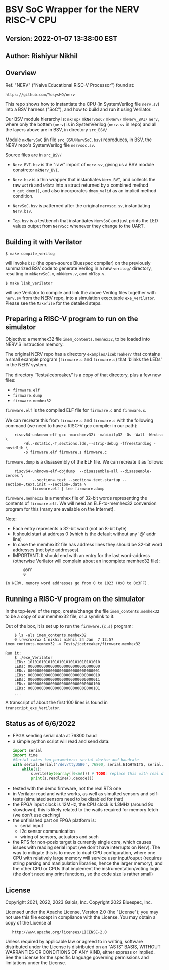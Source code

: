 # BSV SoC Wrapper for the NERV RISC-V CPU

## Version: 2022-01-07  13:38:00 EST
## Author: Rishiyur Nikhil

## Overview

Ref. "NERV" ("Naive Educational RISC-V Processor") found at:

    https://github.com/YosysHQ/nerv

This repo shows how to instantiate the CPU (in SystemVerilog file
`nerv.sv`) into a BSV harness ("SoC"), and how to build and run it
using Verilator.

Our BSV module hierarchy is: `mkTop/` `mkNervSoC/` `mkNerv/`
`mkNerv_BVI/` `nerv`, where only the bottem (`nerv`) is in
SystemVerilog (`nerv.sv` in repo) and all the layers above are in BSV,
in directory `src_BSV/`

Module `mkNervSoC` (in file `src_BSV/NervSoC.bsv`) reproduces, in BSV,
the NERV repo's SystemVerilog file `nervsoc.sv`.

Source files are in `src_BSV/`

- `Nerv_BVI.bsv` is the "raw" import of `nerv.sv`, giving us a BSV
  module constrctor `mkNerv_BVI`.

- `Nerv.bsv` is a thin wrapper that instantiates `Nerv_BVI`, and
  collects the raw `wstrb` and `wdata` into a struct returned by a
  combined method `m_get_dmem()`, and also incorporates `dmem_valid` as
  an implicit method condition.

- `NervSoC.bsv` is patterned after the original `nervsoc.sv`,
  instantiating `Nerv.bsv`.

- `Top.bsv` is a testbench that instantiates `NervSoC` and just prints
  the LED values output from `NervSoc` whenever they change to the UART.

## Building it with Verilator

    $ make compile_verilog

will invoke `bsc` (the open-source Bluespec compiler) on the
previously summarized BSV code to generate Verilog in a new `verilog/`
directory, resulting in `mkNervSoC.v`, `mkkNerv.v`, and `mkTop.v`.

    $ make link_verilator

will use Verilator to compile and link the above Verilog files
together with `nerv.sv` from the NERV repo, into a simulation
executable `exe_verilator`.  Please see the `Makefile` for the
detailed steps.

## Preparing a RISC-V program to run on the simulator

Objective: a memhex32 file `imem_contents.memhex32`, to be loaded into
NERV'S instruction memory.

The original NERV repo has a directory `examples/icebreaker/` that
contains a small example program (`firmware.c` and `firmware.s`) that
'blinks the LEDs' in the NERV system.

The directory 'Tests/icebreaker/' is a copy of that directory, plus a
few new files:

 - `firmware.elf`
 - `firmware.dump`
 - `firmware.memhex32`

`firmware.elf` is the compiled ELF file for `firmware.c` and `firmware.s`.

We can recreate this from `firmware.c` and `firmware.s` with the
following command (we need to have a RISC-V gcc compiler in our path):
```
    riscv64-unknown-elf-gcc -march=rv32i -mabi=ilp32 -Os -Wall -Wextra \
        -Wl,-Bstatic,-T,sections.lds,--strip-debug -ffreestanding -nostdlib \
        -o firmware.elf firmware.s firmware.c
```

`firmware.dump` is a disassembly of the ELF file.  We can recreate it as follows:
```
    riscv64-unknown-elf-objdump  --disassemble-all --disassemble-zeroes \
            --section=.text --section=.text.startup --section=.text.init --section=.data \
            firmware.elf | tee firmware.dump
```

`firmware.memhex32` is a memhex file of 32-bit words representing the
contents of `firmware.elf`.  We will need an ELF-to-memhex32 conversion
program for this (many are available on the Internet).

Note:
  - Each entry represents a 32-bit word (not an 8-bit byte)
  - It should start at address 0 (which is the default without any
    '@' addr line)
  - In case the memhex32 file has address lines they should be 32-bit
    word addresses (not byte addresses).
  - IMPORTANT: It should end with an entry for the last word-address
    (otherwise Verilator will complain about an incomplete memhex32 file):
```
        @3FF
        0
```

    In NERV, memory word addresses go from 0 to 1023 (0x0 to 0x3FF).

## Running a RISC-V program on the simulator

In the top-level of the repo, create/change the file
`imem_contents.memhex32` to be a copy of our memhex32 file, or a
symlink to it.

Out of the box, it is set up to run the `firmware.{c,s}` program:
```
    $ ls -als imem_contents.memhex32 
    0 lrwxrwxrwx 1 nikhil nikhil 34 Jan  7 12:57 imem_contents.memhex32 -> Tests/icebreaker/firmware.memhex32

Run it:
    $ ./exe_Verilator
    LEDs: 10101010101010101010101010101010
    LEDs: 00000000000000000000000000000000
    LEDs: 00000000000000000000000000000001
    LEDs: 00000000000000000000000000000010
    LEDs: 00000000000000000000000000000011
    LEDs: 00000000000000000000000000000100
    LEDs: 00000000000000000000000000000101
    ...
```

A transcript of about the first 100 lines is found in
`transcript_exe_Verilator`.

## Status as of 6/6/2022
* FPGA sending serial data at 76800 baud
* a simple python script will read and send data:
  ```python
  import serial
  import time
  #Serial takes two parameters: serial device and baudrate
  with serial.Serial('/dev/ttyUSB0', 76800, serial.EIGHTBITS, serial.PARITY_NONE, serial.STOPBITS_ONE) as s:
      while(1):
          s.write(bytearray([0xAA])) # TODO: replace this with real data
          print(s.readline().decode())
  ```
* tested with the demo firmware, not the real RTS one
* in Verilator read and write works, as well as simulted sensors and self-tests (simulated sensors need to be disabled for that)
* the FPGA input clock is 12MHz, the CPU clock is 1.3MHz (around 9x slowdown), this is likely related to the waits required for memory fetch (we don't use caching)
* the unfinished part on FPGA platform is:
  * serial input
  * i2c sensor communication
  * wiring of sensors, actuators and such
* the RTS for non-posix target is currently single core, which causes issues with reading serial input (we don't have interrupts on Nerv). The way to mitigate this is to move to dual-CPU configuration, where one CPU with relatively large memory will service user input/ouput (requires string parsing and manipulation libraries, hence the larger memory), and the other CPU or CPUs that implement the instrumentation/voting logic (the don't need any print functions, so the code size is rather small)

## License

   Copyright 2021, 2022, 2023 Galois, Inc.
   Copyright 2022 Bluespec, Inc.

   Licensed under the Apache License, Version 2.0 (the "License");
   you may not use this file except in compliance with the License.
   You may obtain a copy of the License at

       http://www.apache.org/licenses/LICENSE-2.0

   Unless required by applicable law or agreed to in writing, software
   distributed under the License is distributed on an "AS IS" BASIS,
   WITHOUT WARRANTIES OR CONDITIONS OF ANY KIND, either express or implied.
   See the License for the specific language governing permissions and
   limitations under the License.

